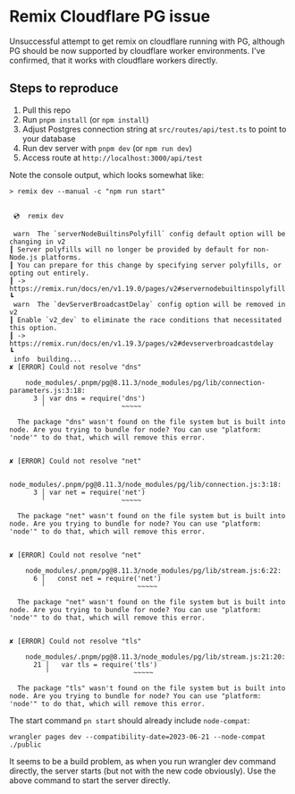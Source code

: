 # Remix Cloudflare PG issue
Unsuccessful attempt to get remix on cloudflare running with PG, although PG should be now supported by cloudflare worker environments. I've confirmed, that it works with cloudflare workers directly.

## Steps to reproduce
1. Pull this repo
2. Run `pnpm install` (or `npm install`)
3. Adjust Postgres connection string at `src/routes/api/test.ts` to point to your database
4. Run dev server with `pnpm dev` (or `npm run dev`)
5. Access route at `http://localhost:3000/api/test`

Note the console output, which looks somewhat like:

```
> remix dev --manual -c "npm run start"


 💿  remix dev

 warn  The `serverNodeBuiltinsPolyfill` config default option will be changing in v2
┃ Server polyfills will no longer be provided by default for non-Node.js platforms.
┃ You can prepare for this change by specifying server polyfills, or opting out entirely.
┃ -> https://remix.run/docs/en/v1.19.0/pages/v2#servernodebuiltinspolyfill
┗
 warn  The `devServerBroadcastDelay` config option will be removed in v2
┃ Enable `v2_dev` to eliminate the race conditions that necessitated this option.
┃ -> https://remix.run/docs/en/v1.19.3/pages/v2#devserverbroadcastdelay
┗
 info  building...
✘ [ERROR] Could not resolve "dns"

    node_modules/.pnpm/pg@8.11.3/node_modules/pg/lib/connection-parameters.js:3:18:
      3 │ var dns = require('dns')
        ╵                   ~~~~~

  The package "dns" wasn't found on the file system but is built into node. Are you trying to bundle for node? You can use "platform: 'node'" to do that, which will remove this error.


✘ [ERROR] Could not resolve "net"

    node_modules/.pnpm/pg@8.11.3/node_modules/pg/lib/connection.js:3:18:
      3 │ var net = require('net')
        ╵                   ~~~~~

  The package "net" wasn't found on the file system but is built into node. Are you trying to bundle for node? You can use "platform: 'node'" to do that, which will remove this error.


✘ [ERROR] Could not resolve "net"

    node_modules/.pnpm/pg@8.11.3/node_modules/pg/lib/stream.js:6:22:
      6 │   const net = require('net')
        ╵                       ~~~~~

  The package "net" wasn't found on the file system but is built into node. Are you trying to bundle for node? You can use "platform: 'node'" to do that, which will remove this error.


✘ [ERROR] Could not resolve "tls"

    node_modules/.pnpm/pg@8.11.3/node_modules/pg/lib/stream.js:21:20:
      21 │   var tls = require('tls')
         ╵                     ~~~~~

  The package "tls" wasn't found on the file system but is built into node. Are you trying to bundle for node? You can use "platform: 'node'" to do that, which will remove this error.
```

The start command `pn start` should already include `node-compat`:
```
wrangler pages dev --compatibility-date=2023-06-21 --node-compat ./public
```

It seems to be a build problem, as when you run wrangler dev command directly, the server starts (but not with the new code obviously). Use the above command to start the server directly.
